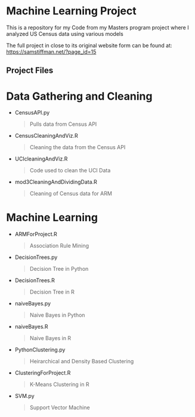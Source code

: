 # Machine Learning Project

This is a repository for my Code from my Masters program project where I analyzed US Census data using various models

The full project in close to its original website form can be found at:
https://samstiffman.net/?page_id=15

## Project Files
# Data Gathering and Cleaning
- CensusAPI.py
    > Pulls data from Census API
- CensusCleaningAndViz.R
    > Cleaning the data from the Census API
- UCIcleaningAndViz.R
    > Code used to clean the UCI Data
- mod3CleaningAndDividingData.R
    > Cleaning of Census data for ARM
# Machine Learning
- ARMForProject.R
    > Association Rule Mining
- DecisionTrees.py
    > Decision Tree in Python
- DecisionTrees.R
    > Decision Tree in R
- naiveBayes.py
    > Naive Bayes in Python
- naiveBayes.R
    > Naive Bayes in R
- PythonClustering.py
    > Heirarchical and Density Based Clustering
- ClusteringForProject.R
    > K-Means Clustering in R
- SVM.py   
    > Support Vector Machine





